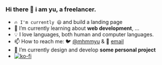 ### Hi there 👋 i am yu, a freelancer.

- `🔥 I'm currently 😄` and build a landing page 
- 📖 I’m currently learning about **web development**, ...
- 💡 I love languages, both human and computer languages.
- 📫 How to reach me: 🐦 [@mhmmyu](https://twitter.com/mhmmyu) & 📧 [email](mailto:mhmyu@pm.me)
- 🔨 I’m currently design and develop **some personal project**
- [![ko-fi](https://ko-fi.com/img/githubbutton_sm.svg)](https://ko-fi.com/A0A4CCD5A)
